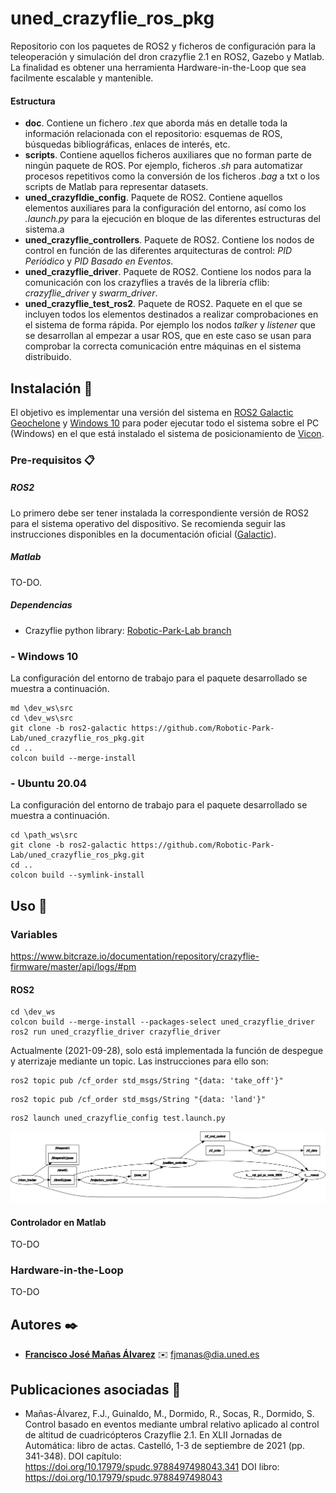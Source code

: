 # uned_crazyflie_ros_pkg
Repositorio con los paquetes de ROS2 y ficheros de configuración para la teleoperación y simulación del dron crazyflie 2.1 en ROS2, Gazebo y Matlab. La finalidad es obtener una herramienta Hardware-in-the-Loop que sea facilmente escalable y mantenible.

#### Estructura 
- **doc**. Contiene un fichero _.tex_ que aborda más en detalle toda la información relacionada con el repositorio: esquemas de ROS, búsquedas bibliográficas, enlaces de interés, etc.
- **scripts**. Contiene aquellos ficheros auxiliares que no forman parte de ningún paquete de ROS. Por ejemplo, ficheros _.sh_ para automatizar procesos repetitivos como la conversión de los ficheros _.bag_ a txt o los scripts de Matlab para representar datasets.
- **uned_crazyfldie_config**. Paquete de ROS2. Contiene aquellos elementos auxiliares para la configuración del entorno, así como los _.launch.py_ para la ejecución en bloque de las diferentes estructuras del sistema.a
- **uned_crazyflie_controllers**. Paquete de ROS2. Contiene los nodos de control en función de las diferentes arquitecturas de control: _PID Periódico_ y _PID Basado en Eventos_.
- **uned_crazyflie_driver**. Paquete de ROS2. Contiene los nodos para la comunicación con los crazyflies a través de la librería cflib: _crazyflie_driver_ y _swarm_driver_.
- **uned_crazyflie_test_ros2**. Paquete de ROS2. Paquete en el que se incluyen todos los elementos destinados a realizar comprobaciones en el sistema de forma rápida. Por ejemplo los nodos _talker_ y _listener_ que se desarrollan al empezar a usar ROS, que en este caso se usan para comprobar la correcta comunicación entre máquinas en el sistema distribuido.

## Instalación :book:
El objetivo es implementar una versión del sistema en [ROS2 Galactic Geochelone](https://docs.ros.org/en/galactic/index.html) y [Windows 10](https://www.microsoft.com/es-es/windows/features?activetab=NewPopular) para poder ejecutar todo el sistema sobre el PC (Windows) en el que está instalado el sistema de posicionamiento de [Vicon](TO-DO:enlace).

### Pre-requisitos 📋
##### ROS2
Lo primero debe ser tener instalada la correspondiente versión de ROS2 para el sistema operativo del dispositivo. Se recomienda seguir las instrucciones disponibles en la documentación oficial ([Galactic](https://docs.ros.org/en/galactic/Installation/Windows-Install-Binary.html)). 

##### Matlab
TO-DO.

##### Dependencias
- Crazyflie python library: [Robotic-Park-Lab branch](https://github.com/Robotic-Park-Lab/crazyflie-lib-python)


### - Windows 10
La configuración del entorno de trabajo para el paquete desarrollado se muestra a continuación.
```
md \dev_ws\src
cd \dev_ws\src
git clone -b ros2-galactic https://github.com/Robotic-Park-Lab/uned_crazyflie_ros_pkg.git
cd ..
colcon build --merge-install
```

### - Ubuntu 20.04
La configuración del entorno de trabajo para el paquete desarrollado se muestra a continuación.
```
cd \path_ws\src
git clone -b ros2-galactic https://github.com/Robotic-Park-Lab/uned_crazyflie_ros_pkg.git
cd ..
colcon build --symlink-install
```

## Uso 🔧
### Variables
https://www.bitcraze.io/documentation/repository/crazyflie-firmware/master/api/logs/#pm

#### ROS2
```
cd \dev_ws
colcon build --merge-install --packages-select uned_crazyflie_driver
ros2 run uned_crazyflie_driver crazyflie_driver
```
Actualmente (2021-09-28), solo está implementada la función de despegue y aterrizaje mediante un topic. Las instrucciones para ello son:
```
ros2 topic pub /cf_order std_msgs/String "{data: 'take_off'}"
```
```
ros2 topic pub /cf_order std_msgs/String "{data: 'land'}"
```

```
ros2 launch uned_crazyflie_config test.launch.py
```

![Alt text](doc/figs/rosgraph_ROS2.png?raw=true "rqt_graph")
#### Controlador en Matlab
TO-DO

### Hardware-in-the-Loop
TO-DO

## Autores ✒️
* **[Francisco José Mañas Álvarez](https://github.com/FranciscoJManasAlvarez)** :envelope: fjmanas@dia.uned.es

## Publicaciones asociadas :paperclip:
- Mañas-Álvarez, F.J., Guinaldo, M., Dormido, R., Socas, R., Dormido, S. Control basado en eventos mediante umbral relativo aplicado al control de altitud de cuadricópteros Crazyflie 2.1. En XLII Jornadas de Automática: libro de actas. Castelló, 1-3 de septiembre de 2021 (pp. 341-348). DOI capítulo: https://doi.org/10.17979/spudc.9788497498043.341 DOI libro: https://doi.org/10.17979/spudc.9788497498043
